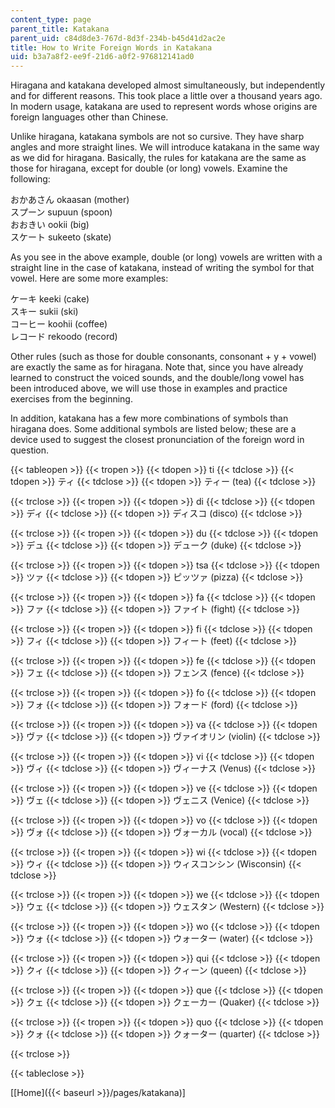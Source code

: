 ```yaml
---
content_type: page
parent_title: Katakana
parent_uid: c84d8de3-767d-8d3f-234b-b45d41d2ac2e
title: How to Write Foreign Words in Katakana
uid: b3a7a8f2-ee9f-21d6-a0f2-976812141ad0
---
```


Hiragana and katakana developed almost simultaneously, but independently and for different reasons. This took place a little over a thousand years ago. In modern usage, katakana are used to represent words whose origins are foreign languages other than Chinese.

Unlike hiragana, katakana symbols are not so cursive. They have sharp angles and more straight lines. We will introduce katakana in the same way as we did for hiragana. Basically, the rules for katakana are the same as those for hiragana, except for double (or long) vowels. Examine the following:

おかあさん okaasan (mother)  
スプーン supuun (spoon)  
おおきい ookii (big)  
スケート sukeeto (skate)

As you see in the above example, double (or long) vowels are written with a straight line in the case of katakana, instead of writing the symbol for that vowel. Here are some more examples:

ケーキ keeki (cake)  
スキー sukii (ski)  
コーヒー koohii (coffee)  
レコード rekoodo (record)

Other rules (such as those for double consonants, consonant + y + vowel) are exactly the same as for hiragana. Note that, since you have already learned to construct the voiced sounds, and the double/long vowel has been introduced above, we will use those in examples and practice exercises from the beginning.

In addition, katakana has a few more combinations of symbols than hiragana does. Some additional symbols are listed below; these are a device used to suggest the closest pronunciation of the foreign word in question.

{{< tableopen >}}
{{< tropen >}}
{{< tdopen >}}
ti
{{< tdclose >}}
{{< tdopen >}}
ティ
{{< tdclose >}}
{{< tdopen >}}
ティー (tea)
{{< tdclose >}}

{{< trclose >}}
{{< tropen >}}
{{< tdopen >}}
di
{{< tdclose >}}
{{< tdopen >}}
ディ
{{< tdclose >}}
{{< tdopen >}}
ディスコ (disco)
{{< tdclose >}}

{{< trclose >}}
{{< tropen >}}
{{< tdopen >}}
du
{{< tdclose >}}
{{< tdopen >}}
デュ
{{< tdclose >}}
{{< tdopen >}}
デューク (duke)
{{< tdclose >}}

{{< trclose >}}
{{< tropen >}}
{{< tdopen >}}
tsa
{{< tdclose >}}
{{< tdopen >}}
ツァ
{{< tdclose >}}
{{< tdopen >}}
ピッツァ (pizza)
{{< tdclose >}}

{{< trclose >}}
{{< tropen >}}
{{< tdopen >}}
fa
{{< tdclose >}}
{{< tdopen >}}
ファ
{{< tdclose >}}
{{< tdopen >}}
ファイト (fight)
{{< tdclose >}}

{{< trclose >}}
{{< tropen >}}
{{< tdopen >}}
fi
{{< tdclose >}}
{{< tdopen >}}
フィ
{{< tdclose >}}
{{< tdopen >}}
フィート (feet)
{{< tdclose >}}

{{< trclose >}}
{{< tropen >}}
{{< tdopen >}}
fe
{{< tdclose >}}
{{< tdopen >}}
フェ
{{< tdclose >}}
{{< tdopen >}}
フェンス (fence)
{{< tdclose >}}

{{< trclose >}}
{{< tropen >}}
{{< tdopen >}}
fo
{{< tdclose >}}
{{< tdopen >}}
フォ
{{< tdclose >}}
{{< tdopen >}}
フォード (ford)
{{< tdclose >}}

{{< trclose >}}
{{< tropen >}}
{{< tdopen >}}
va
{{< tdclose >}}
{{< tdopen >}}
ヴァ
{{< tdclose >}}
{{< tdopen >}}
ヴァイオリン (violin)
{{< tdclose >}}

{{< trclose >}}
{{< tropen >}}
{{< tdopen >}}
vi
{{< tdclose >}}
{{< tdopen >}}
ヴィ
{{< tdclose >}}
{{< tdopen >}}
ヴィーナス (Venus)
{{< tdclose >}}

{{< trclose >}}
{{< tropen >}}
{{< tdopen >}}
ve
{{< tdclose >}}
{{< tdopen >}}
ヴェ
{{< tdclose >}}
{{< tdopen >}}
ヴェニス (Venice)
{{< tdclose >}}

{{< trclose >}}
{{< tropen >}}
{{< tdopen >}}
vo
{{< tdclose >}}
{{< tdopen >}}
ヴォ
{{< tdclose >}}
{{< tdopen >}}
ヴォーカル (vocal)
{{< tdclose >}}

{{< trclose >}}
{{< tropen >}}
{{< tdopen >}}
wi
{{< tdclose >}}
{{< tdopen >}}
ウィ
{{< tdclose >}}
{{< tdopen >}}
ウィスコンシン (Wisconsin)
{{< tdclose >}}

{{< trclose >}}
{{< tropen >}}
{{< tdopen >}}
we
{{< tdclose >}}
{{< tdopen >}}
ウェ
{{< tdclose >}}
{{< tdopen >}}
ウェスタン (Western)
{{< tdclose >}}

{{< trclose >}}
{{< tropen >}}
{{< tdopen >}}
wo
{{< tdclose >}}
{{< tdopen >}}
ウォ
{{< tdclose >}}
{{< tdopen >}}
ウォーター (water)
{{< tdclose >}}

{{< trclose >}}
{{< tropen >}}
{{< tdopen >}}
qui
{{< tdclose >}}
{{< tdopen >}}
クィ
{{< tdclose >}}
{{< tdopen >}}
クィーン (queen)
{{< tdclose >}}

{{< trclose >}}
{{< tropen >}}
{{< tdopen >}}
que
{{< tdclose >}}
{{< tdopen >}}
クェ
{{< tdclose >}}
{{< tdopen >}}
クェーカー (Quaker)
{{< tdclose >}}

{{< trclose >}}
{{< tropen >}}
{{< tdopen >}}
quo
{{< tdclose >}}
{{< tdopen >}}
クォ
{{< tdclose >}}
{{< tdopen >}}
クォーター (quarter)
{{< tdclose >}}

{{< trclose >}}

{{< tableclose >}}

  
\[[Home]({{< baseurl >}}/pages/katakana)\]